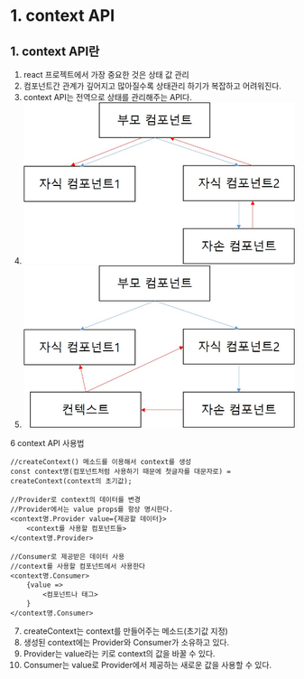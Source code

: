 # 1. context API
## 1. context API란
1. react 프로젝트에서 가장 중요한 것은 상태 값 관리
2. 컴포넌트간 관계가 깊어지고 많아질수록 상태관리 하기가 복잡하고 어려워진다.
3. context API는 전역으로 상태를 관리해주는 API다.
4. <img src="images/props로 상태관리.jpg">
5. <img src="images/contextAPI로 상태관리.jpg">
6 context API 사용법
```
//createContext() 메소드를 이용해서 context를 생성
const context명(컴포넌트처럼 사용하기 때문에 첫글자를 대문자로) = createContext(context의 초기값);

//Provider로 context의 데이터를 변경
//Provider에서는 value props를 항상 명시한다.
<context명.Provider value={제공할 데이터}>
    <context를 사용할 컴포넌트들>
</context명.Provider>

//Consumer로 제공받은 데이터 사용
//context를 사용할 컴포넌트에서 사용한다
<context명.Consumer>
    {value =>
        <컴포넌트나 태그>
    }
</context명.Consumer>
```
7. createContext는 context를 만들어주는 메소드(초기값 지정)
8. 생성된 context에는 Provider와 Consumer가 소유하고 있다.
9. Provider는 value라는 키로 context의 값을 바꿀 수 있다.
10. Consumer는 value로 Provider에서 제공하는 새로운 값을 사용할 수 있다.